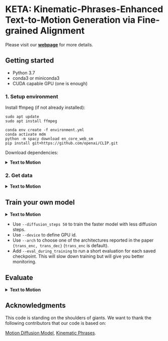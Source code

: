 # KETA: Kinematic-Phrases-Enhanced Text-to-Motion Generation via Fine-grained Alignment

Please visit our [**webpage**](https://polarisdane.github.io/KETA/) for more details.


## Getting started

* Python 3.7
* conda3 or miniconda3
* CUDA capable GPU (one is enough)

### 1. Setup environment

Install ffmpeg (if not already installed):

```shell
sudo apt update
sudo apt install ffmpeg
```

```shell
conda env create -f environment.yml
conda activate mdm
python -m spacy download en_core_web_sm
pip install git+https://github.com/openai/CLIP.git
```

Download dependencies:

<details>
  <summary><b>Text to Motion</b></summary>

```bash
bash prepare/download_smpl_files.sh
bash prepare/download_glove.sh
bash prepare/download_t2m_evaluators.sh
```

</details>

### 2. Get data

<details>
  <summary><b>Text to Motion</b></summary>


#### Full data (text + motion capture)

**HumanML3D** - Follow the instructions in [HumanML3D](https://github.com/EricGuo5513/HumanML3D.git),
then copy the result dataset to our repository:

```shell
cp -r ../HumanML3D/HumanML3D ./dataset/HumanML3D
```

Then run Kinematic Phrases Extractor script to get motions in fine-grained representation.

```shell
python ./text_2_motion/diffusion/kp_extract.py
```

</details>

## Train your own model

<details>
  <summary><b>Text to Motion</b></summary>

**HumanML3D**
```shell
python -m train.train_mdm --save_dir save/my_humanml_trans_enc_512 --dataset humanml
```

</details>

* Use `--diffusion_steps 50` to train the faster model with less diffusion steps.
* Use `--device` to define GPU id.
* Use `--arch` to choose one of the architectures reported in the paper `{trans_enc, trans_dec}` (`trans_enc` is default).
* Add `--eval_during_training` to run a short evaluation for each saved checkpoint.
  This will slow down training but will give you better monitoring.

## Evaluate

<details>
  <summary><b>Text to Motion</b></summary>


**HumanML3D**

You can download necessary dependencies from [here](https://drive.google.com/drive/folders/10s5HXSFqd6UTOkW2OMNc27KGmMLkVc2L). Thanks for this [discussion](https://github.com/GuyTevet/motion-diffusion-model/issues/222).

```shell
python -m eval.eval_humanml --model_path ./save/humanml_trans_enc_512/model000475000.pt
```

</details>

## Acknowledgments

This code is standing on the shoulders of giants. We want to thank the following contributors
that our code is based on:

[Motion Diffusion Model](https://github.com/GuyTevet/motion-diffusion-model), [Kinematic Phrases](https://github.com/Foruck/Kinematic-Phrases).

